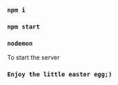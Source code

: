 ### `npm i `

### `npm start`

### `nodemon`

To start the server

### `Enjoy the little easter egg;)`
